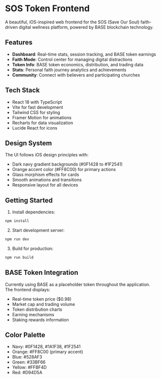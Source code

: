 # SOS Token Frontend

A beautiful, iOS-inspired web frontend for the SOS (Save Our Soul) faith-driven digital wellness platform, powered by BASE blockchain technology.

## Features

- **Dashboard**: Real-time stats, session tracking, and BASE token earnings
- **Faith Mode**: Control center for managing digital distractions
- **Token Info**: BASE token economics, distribution, and trading data
- **Stats**: Personal faith journey analytics and achievements
- **Community**: Connect with believers and participating churches

## Tech Stack

- React 18 with TypeScript
- Vite for fast development
- Tailwind CSS for styling
- Framer Motion for animations
- Recharts for data visualization
- Lucide React for icons

## Design System

The UI follows iOS design principles with:
- Dark navy gradient backgrounds (#0F1428 to #1F2541)
- Orange accent color (#FF8C00) for primary actions
- Glass morphism effects for cards
- Smooth animations and transitions
- Responsive layout for all devices

## Getting Started

1. Install dependencies:
```bash
npm install
```

2. Start development server:
```bash
npm run dev
```

3. Build for production:
```bash
npm run build
```

## BASE Token Integration

Currently using BASE as a placeholder token throughout the application. The frontend displays:
- Real-time token price ($0.98)
- Market cap and trading volume
- Token distribution charts
- Earning mechanisms
- Staking rewards information

## Color Palette

- Navy: #0F1428, #1A1F38, #1F2541
- Orange: #FF8C00 (primary accent)
- Blue: #528AF3
- Green: #33BF66
- Yellow: #FFBF4D
- Red: #D94D5A